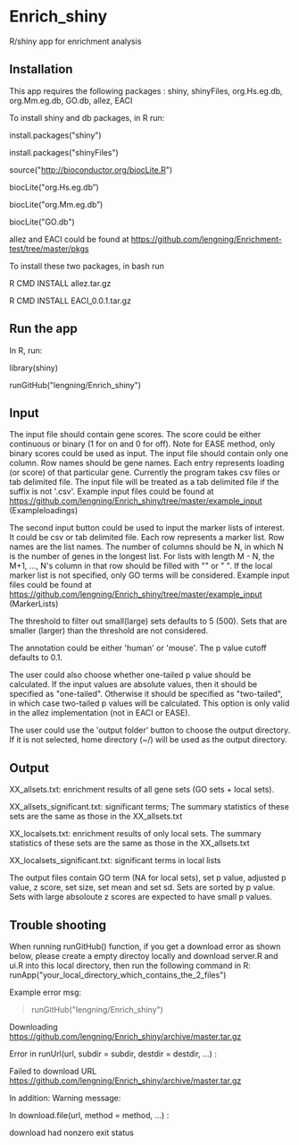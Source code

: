 # Enrich_shiny
R/shiny app for enrichment analysis

## Installation
This app requires the following packages : shiny, shinyFiles, org.Hs.eg.db, org.Mm.eg.db, GO.db, allez, EACI

To install shiny and db packages, in R run:

install.packages("shiny")

install.packages("shinyFiles")

source("http://bioconductor.org/biocLite.R")

biocLite("org.Hs.eg.db”)

biocLite("org.Mm.eg.db”)

biocLite("GO.db")

allez and EACI could be found at https://github.com/lengning/Enrichment-test/tree/master/pkgs

To install these two packages, in bash run 

R CMD INSTALL allez.tar.gz

R CMD INSTALL EACI_0.0.1.tar.gz

## Run the app

In R, run:

library(shiny)

runGitHub("lengning/Enrich_shiny")

## Input

The input file should contain gene scores. The score could be either continuous or binary (1 for on and 0 for off).
Note for EASE method, only binary scores could be used as input.
The input file should contain only one column. Row names should be gene names. Each entry represents loading (or score) 
of that particular gene.
Currently the program takes csv files or tab delimited file.
The input file will be treated as a tab delimited file if the suffix is not '.csv'.
Example input files could be found at https://github.com/lengning/Enrich_shiny/tree/master/example_input   (Exampleloadings)

The second input button could be used to input the marker lists of interest. It could be csv or tab delimited file. Each row represents a marker list. 
Row names are the list names. The number of columns should be N, in which N is the number of genes in the longest list. 
For lists with length M - N, the M+1, ..., N's column in that row should be filled with "" or " ". If the local marker list
is not specified, only GO terms will be considered. 
Example input files could be found at https://github.com/lengning/Enrich_shiny/tree/master/example_input   (MarkerLists)

The threshold to filter out small(large) sets defaults to 5 (500). Sets that are smaller (larger) than the threshold are not considered.

The annotation could be either 'human' or 'mouse'. The p value cutoff defaults to 0.1.

The user could also choose whether one-tailed p value should be calculated. If the input values are absolute values, then it should be specified as "one-tailed". Otherwise it should be specified as "two-tailed", in which case two-tailed p values will be calculated. This option is only valid in the allez implementation (not in EACI or EASE).

The user could use the 'output folder' button to choose the output directory. If it is not selected, home directory (~/) will be used
as the output directory. 

## Output

XX_allsets.txt: enrichment results of all gene sets (GO sets + local sets). 

XX_allsets_significant.txt: significant terms; The summary statistics of these sets are the same as those in the XX_allsets.txt

XX_localsets.txt: enrichment results of only local sets. The summary statistics of these sets are the same as those in the XX_allsets.txt

XX_localsets_significant.txt: significant terms in local lists


The output files contain GO term (NA for local sets), set p value, adjusted p value, z score, set size, set mean and set sd. Sets are sorted by p value. Sets with large absoloute z scores are expected to have small p values.


## Trouble shooting
When running runGitHub() function, if you get a download error as shown below, please create a empty directoy locally and download server.R and ui.R into this local directory, then run the following command in R: runApp("your_local_directory_which_contains_the_2_files")


Example error msg:

> runGitHub("lengning/Enrich_shiny")

Downloading https://github.com/lengning/Enrich_shiny/archive/master.tar.gz

Error in runUrl(url, subdir = subdir, destdir = destdir, ...) :

  Failed to download URL https://github.com/lengning/Enrich_shiny/archive/master.tar.gz

In addition: Warning message:

In download.file(url, method = method, ...) :

  download had nonzero exit status
